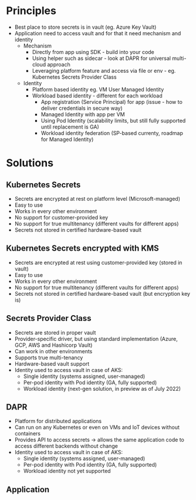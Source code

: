 # Principles
- Best place to store secrets is in vault (eg. Azure Key Vault)
- Application need to access vault and for that it need mechanism and identity
  - Mechanism
    - Directly from app using SDK - build into your code
    - Using helper such as sidecar - look at DAPR for universal multi-cloud approach
    - Leveraging platform feature and access via file or env - eg. Kubernetes Secrets Provider Class
  - Identity
    - Platform based identity eg. VM User Managed Identity
    - Workload based identity - different for each workload
      - App registration (Service Principal) for app (issue - how to deliver credentials in secure way)
      - Managed Identity with app per VM
      - Using Pod Identity (scalability limits, but still fully supported until replacement is GA)
      - Workload identity federation (SP-based currenty, roadmap for Managed Identity)
# Solutions
## Kubernetes Secrets
- Secrets are encrypted at rest on platform level (Microsoft-managed)
- Easy to use
- Works in every other environment
- No support for customer-provided key
- No support for true multitenancy (different vaults for different apps)
- Secrets not stored in certified hardware-based vault
## Kubernetes Secrets encrypted with KMS
- Secrets are encrypted at rest using customer-provided key (stored in vault)
- Easy to use
- Works in every other environment
- No support for true multitenancy (different vaults for different apps)
- Secrets not stored in certified hardware-based vault (but encryption key is)
## Secrets Provider Class
- Secrets are stored in proper vault
- Provider-specific driver, but using standard implementation (Azure, GCP, AWS and Hashicorp Vault)
- Can work in other environments
- Supports true multi-tenancy
- Hardware-based vault support
- Identity used to access vault in case of AKS:
  - Single identity (systems assigned, user-managed)
  - Per-pod identity with Pod identity (GA, fully supported)
  - Workload identity (next-gen solution, in preview as of July 2022)
## DAPR
- Platform for distributed applications
- Can run on any Kubernetes or even on VMs and IoT devices without containers
- Provides API to access secrets 
  -> allows the same application code to access different backends without change
- Identity used to access vault in case of AKS:
  - Single identity (systems assigned, user-managed)
  - Per-pod identity with Pod identity (GA, fully supported)
  - Workload identity not yet supported
## Application